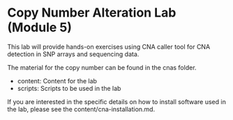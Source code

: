 # Copy Number Alteration Lab (Module 5)

This lab will provide hands-on exercises using CNA caller tool for CNA detection in SNP arrays and sequencing data.

The material for the copy number can be found in the cnas folder.

* content: Content for the lab
* scripts: Scripts to be used in the lab

If you are interested in the specific details on how to install software used in the lab, please see the content/cna-installation.md.

